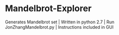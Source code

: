 # Mandelbrot-Explorer
Generates Mandelbrot set  | Written in python 2.7    | Run JonZhangMandelbrot.py   |   Instructions included in GUI 

